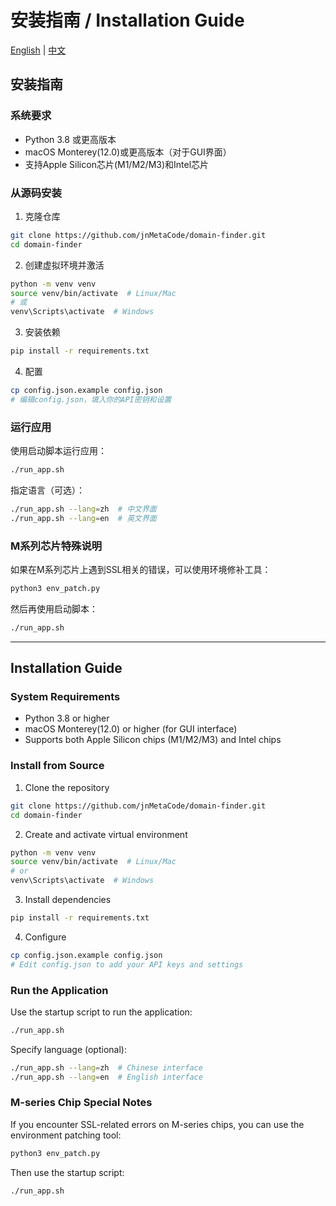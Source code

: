 # 安装指南 / Installation Guide

[English](#installation-guide) | [中文](#安装指南)

## 安装指南

### 系统要求

- Python 3.8 或更高版本
- macOS Monterey(12.0)或更高版本（对于GUI界面）
- 支持Apple Silicon芯片(M1/M2/M3)和Intel芯片

### 从源码安装

1. 克隆仓库
```bash
git clone https://github.com/jnMetaCode/domain-finder.git
cd domain-finder
```

2. 创建虚拟环境并激活
```bash
python -m venv venv
source venv/bin/activate  # Linux/Mac
# 或
venv\Scripts\activate  # Windows
```

3. 安装依赖
```bash
pip install -r requirements.txt
```

4. 配置
```bash
cp config.json.example config.json
# 编辑config.json，填入你的API密钥和设置
```

### 运行应用

使用启动脚本运行应用：
```bash
./run_app.sh
```

指定语言（可选）：
```bash
./run_app.sh --lang=zh  # 中文界面
./run_app.sh --lang=en  # 英文界面
```

### M系列芯片特殊说明

如果在M系列芯片上遇到SSL相关的错误，可以使用环境修补工具：
```bash
python3 env_patch.py
```

然后再使用启动脚本：
```bash
./run_app.sh
```

---

## Installation Guide

### System Requirements

- Python 3.8 or higher
- macOS Monterey(12.0) or higher (for GUI interface)
- Supports both Apple Silicon chips (M1/M2/M3) and Intel chips

### Install from Source

1. Clone the repository
```bash
git clone https://github.com/jnMetaCode/domain-finder.git
cd domain-finder
```

2. Create and activate virtual environment
```bash
python -m venv venv
source venv/bin/activate  # Linux/Mac
# or
venv\Scripts\activate  # Windows
```

3. Install dependencies
```bash
pip install -r requirements.txt
```

4. Configure
```bash
cp config.json.example config.json
# Edit config.json to add your API keys and settings
```

### Run the Application

Use the startup script to run the application:
```bash
./run_app.sh
```

Specify language (optional):
```bash
./run_app.sh --lang=zh  # Chinese interface
./run_app.sh --lang=en  # English interface
```

### M-series Chip Special Notes

If you encounter SSL-related errors on M-series chips, you can use the environment patching tool:
```bash
python3 env_patch.py
```

Then use the startup script:
```bash
./run_app.sh
``` 